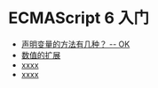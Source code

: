 # ECMAScript 6 入门

- [声明变量的方法有几种？ -- OK](https://github.com/bobo88/web-frontend/blob/main/books/ECMAScript%206%20%E5%85%A5%E9%97%A8/%E5%A3%B0%E6%98%8E%E5%8F%98%E9%87%8F%E7%9A%84%E6%96%B9%E6%B3%95%E6%9C%89%E5%87%A0%E7%A7%8D.md)
- [数值的扩展]()
- [xxxx]()
- [xxxx]()

